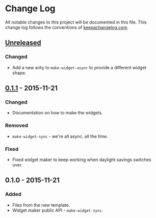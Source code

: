 # Change Log
All notable changes to this project will be documented in this file. This change log follows the conventions of [keepachangelog.com](http://keepachangelog.com/).

## [Unreleased][unreleased]
### Changed
- Add a new arity to `make-widget-async` to provide a different widget shape.

## [0.1.1] - 2015-11-21
### Changed
- Documentation on how to make the widgets.

### Removed
- `make-widget-sync` - we're all async, all the time.

### Fixed
- Fixed widget maker to keep working when daylight savings switches over.

## 0.1.0 - 2015-11-21
### Added
- Files from the new template.
- Widget maker public API - `make-widget-sync`.

[unreleased]: https://github.com/your-name/metacritic-ios-scraper/compare/0.1.1...HEAD
[0.1.1]: https://github.com/your-name/metacritic-ios-scraper/compare/0.1.0...0.1.1
